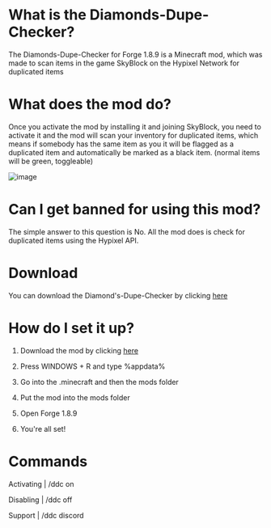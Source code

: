 # What is the Diamonds-Dupe-Checker?
The Diamonds-Dupe-Checker for Forge 1.8.9 is a Minecraft mod, which was made to scan items in the game SkyBlock on the Hypixel Network for duplicated items

# What does the mod do?
Once you activate the mod by installing it and joining SkyBlock, you need to activate it and the mod will scan your inventory for duplicated items, which means if somebody has the same item as you it will be flagged as a duplicated item and automatically be marked as a black item. (normal items will be green, toggleable)

![image](https://user-images.githubusercontent.com/103907495/163737858-f29d9167-b157-4d1e-867b-ea61622de9b1.png)

# Can I get banned for using this mod?
The simple answer to this question is No. All the mod does is check for duplicated items using the Hypixel API.

# Download
You can download the Diamond's-Dupe-Checker by clicking [here](https://github.com/Diamonds-Mods/Diamonds-Dupe-Checker/blob/main/DDC-4.1.2.jar/)

# How do I set it up?
1. Download the mod by clicking [here](https://github.com/Diamonds-Mods/Diamonds-Dupe-Checker/blob/main/DDC-4.1.2.jar/)

2. Press WINDOWS + R and type %appdata%

3. Go into the .minecraft and then the mods folder

4. Put the mod into the mods folder

5. Open Forge 1.8.9

6. You're all set!

# Commands
Activating | /ddc on

Disabling | /ddc off

Support | /ddc discord
